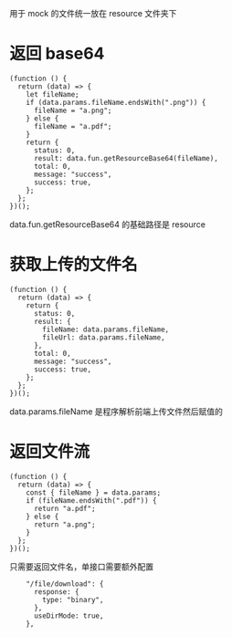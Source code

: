 用于 mock 的文件统一放在 resource 文件夹下

# 返回 base64

```
(function () {
  return (data) => {
    let fileName;
    if (data.params.fileName.endsWith(".png")) {
      fileName = "a.png";
    } else {
      fileName = "a.pdf";
    }
    return {
      status: 0,
      result: data.fun.getResourceBase64(fileName),
      total: 0,
      message: "success",
      success: true,
    };
  };
})();
```

data.fun.getResourceBase64 的基础路径是 resource

# 获取上传的文件名

```
(function () {
  return (data) => {
    return {
      status: 0,
      result: {
        fileName: data.params.fileName,
        fileUrl: data.params.fileName,
      },
      total: 0,
      message: "success",
      success: true,
    };
  };
})();

```

data.params.fileName 是程序解析前端上传文件然后赋值的

# 返回文件流

```
(function () {
  return (data) => {
    const { fileName } = data.params;
    if (fileName.endsWith(".pdf")) {
      return "a.pdf";
    } else {
      return "a.png";
    }
  };
})();
```

只需要返回文件名，单接口需要额外配置

```
    "/file/download": {
      response: {
        type: "binary",
      },
      useDirMode: true,
    },
```

